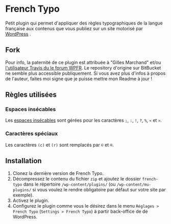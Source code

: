 # French Typo #

Petit plugin qui permet d'appliquer des règles typographiques de la langue française aux contenus que vous publiez sur un site motorisé par [WordPress](http://fr.wordpress.org/) .

## Fork ##

Pour info, la paternité de ce plugin est attribuée à "Gilles Marchand" et/ou [l'utilisateur Travis du le forum WPFR](https://wpfr.net/support/sujet/espace-insecables-supprimes-par-wordpress/#post-614173). Le repository d'origine sur BitBucket ne semble plus accessible publiquement. Si vous avez plus d'infos à propos de l'auteur, faites moi signe que je puisse mettre mon Readme à jour !

## Règles utilisées ##

### Espaces insécables ###

Les [espaces insécables](http://fr.wikipedia.org/wiki/Espace_ins%C3%A9cable) sont gérées pour les caractères `;`, `:`, `!`, `?`, `%`, `«` et `»`.

### Caractères spéciaux ###

Les caractères `(c)` et `(r)` sont remplacés par `©` et `®`.

## Installation ##

1. Clonez la dernière version de French Typo.
2. Décompressez le contenu du fichier `zip` et ajoutez le dossier `french-typo` dans le répertoire `/wp-content/plugins/` (ou `/wp-content/mu-plugins/` si vous voulez le rendre obligatoire par défaut sur votre site par exemple).
3. Activez le plugin.
4. Configurez le plugin comme vous le désirez dans le menu `Réglages > French Typo` (`Settings > French Typo`) à partir back-office de de WordPress.
